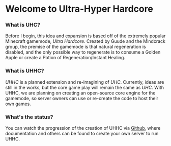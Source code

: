 # Welcome to Ultra-Hyper Hardcore


### **What is UHC?**

Before I begin, this idea and expansion is based off of the extremely popular Minecraft gamemode, *Ultra Hardcore*. Created by Guude and the Mindcrack group, the premise of the gamemode is that natural regeneration is disabled, and the only possible way to regenerate is to consume a Golden Apple or create a Potion of Regeneration/Instant Healing.


### **What is UHHC?**

*UHHC* is a planned extension and re-imagining of *UHC*. Currently, ideas are still in the works, but the core game play will remain the same as *UHC*. With UHHC, we are planning on creating an open-source core engine for the gamemode, so server owners can use or re-create the code to host their own games.


### **What's the status?**

You can watch the progression of the creation of UHHC via [Github](https://github.com/vexio/uhhc), where documentation and others can be found to create your own server to run UHHC.
